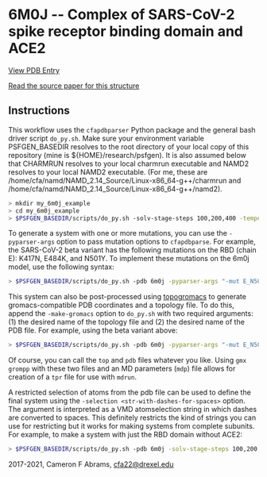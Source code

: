 # 6M0J -- Complex of SARS-CoV-2 spike receptor binding domain and ACE2

[View PDB Entry](http://www.rcsb.org/structure/6M0J)

[Read the source paper for this structure](http://dx.doi.org/10.1038/s41586-020-2180-5)

## Instructions
This workflow uses the `cfapdbparser` Python package and the general bash driver script `do_py.sh`.   Make sure your environment variable PSFGEN_BASEDIR resolves to the root directory of your local copy of this repository (mine is ${HOME}/research/psfgen).  It is also assumed below that CHARMRUN resolves to your local charmrun executable and NAMD2 resolves to your local NAMD2 executable.  (For me, these are /home/cfa/namd/NAMD_2.14_Source/Linux-x86_64-g++/charmrun and /home/cfa/namd/NAMD_2.14_Source/Linux-x86_64-g++/namd2).

```bash
> mkdir my_6m0j_example
> cd my_6m0j_example
> $PSFGEN_BASEDIR/scripts/do_py.sh -solv-stage-steps 100,200,400 -temperature 310 -pdb 6m0j
```

To generate a system with one or more mutations, you can use the `-pyparser-args` option to pass mutation options to `cfapdbparse`.  For example, the SARS-CoV-2 beta variant has the following mutations on the RBD (chain E): K417N, E484K, and N501Y.  To implement these mutations on the 6m0j model, use the following syntax: 

```bash
> $PSFGEN_BASEDIR/scripts/do_py.sh -pdb 6m0j -pyparser-args "-mut E_N501Y -mut E_K417N -mut E_E484K" -solv-stage-steps 100,200,400 -temperature 310
```

This system can also be post-processed using [topogromacs](https://doi.org/10.1021/acs.jcim.6b00103) to generate gromacs-compatible PDB coordinates and a topology file.  To do this, append the `-make-gromacs` option to `do_py.sh` with two required arguments: (1) the desired name of the topology file and (2) the desired name of the PDB file.  For example, using the beta variant above:

```bash
> $PSFGEN_BASEDIR/scripts/do_py.sh -pdb 6m0j -pyparser-args "-mut E_N501Y -mut E_K417N -mut E_E484K" -solv-stage-steps 100,200,400 -temperature 310 -make-gromacs gmx_6m0j.top gmx_6m0j.pdb
```
Of course, you can call the `top` and `pdb` files whatever you like.  Using `gmx grompp` with these two files and an MD parameters (`mdp`) file allows for creation of a `tpr` file for use with `mdrun`.

A restricted selection of atoms from the pdb file can be used to define the final system using the `-selection <str-with-dashes-for-spaces>` option.  The argument is interpreted as a VMD atomselection string in which dashes are converted to spaces.  This definitely restricts the kind of strings you can use for restricting but it works for making systems from complete subunits.  For example, to make a system with just the RBD domain without ACE2:
```bash
> $PSFGEN_BASEDIR/scripts/do_py.sh -pdb 6m0j -solv-stage-steps 100,200,400 -temperature 310 -selection chain-E
```

2017-2021, Cameron F Abrams, cfa22@drexel.edu


